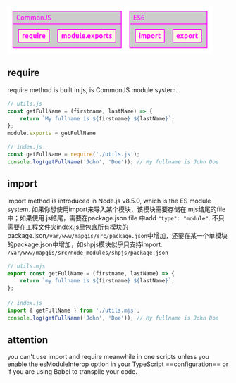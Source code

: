 ![alt text](image/image.png)
## require
require method is built in js, is  CommonJS module system.
```javascript
// utils.js
const getFullName = (firstname, lastName) => {
    return `My fullname is ${firstname} ${lastName}`;
};
module.exports = getFullName
```
```javascript
// index.js
const getFullName = require('./utils.js');
console.log(getFullName('John', 'Doe')); // My fullname is John Doe
```

## import
import method is introduced in Node.js v8.5.0, which is the ES module system.
如果你想使用import来导入某个模块，该模块需要存储在.mjs结尾的file中；如果使用.js结尾，需要在package.json file 中add `"type": "module"`.
不只需要在工程文件夹index.js里包含所有模块的package.json`/var/www/mapgis/src/package.json`中增加，还要在某一个单模块的package.json中增加，如shpjs模块似乎只支持import.
`/var/www/mapgis/src/node_modules/shpjs/package.json`

```javascript
// utils.mjs
export const getFullName = (firstname, lastName) => {
    return `my fullname is ${firstname} ${lastName}`;
};

// index.js
import { getFullName } from './utils.mjs';
console.log(getFullName('John', 'Doe')); // My fullname is John Doe
```

## attention
you can't use import and require meanwhile in one scripts unless you enable the esModuleInterop option in your TypeScript ==configuration== or if you are using Babel to transpile your code.
